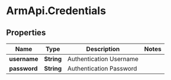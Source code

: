 # ArmApi.Credentials

## Properties

Name | Type | Description | Notes
------------ | ------------- | ------------- | -------------
**username** | **String** | Authentication Username | 
**password** | **String** | Authentication Password | 


